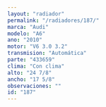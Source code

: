 ```yaml
---
layout: "radiador"
permalink: "/radiadores/187/"
marca: "Audi"
modelo: "A6"
ano: "2010"
motor: "V6 3.0 3.2"
transmision: "Automática"
parte: "433659"
clima: "Con clima"
alto: "24 7/8"
ancho: "17 5/8"
observaciones: ""
id: "187"
---
```



